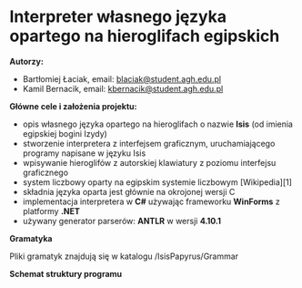 # Interpreter własnego języka opartego na hieroglifach egipskich

**Autorzy:**
- Bartłomiej Łaciak, email: blaciak@student.agh.edu.pl
- Kamil Bernacik, email: kbernacik@student.agh.edu.pl

**Główne cele i założenia projektu:**
- opis własnego języka opartego na hieroglifach o nazwie **Isis** (od imienia egipskiej bogini Izydy)
- stworzenie interpretera z interfejsem graficznym, uruchamiającego programy napisane w języku Isis
- wpisywanie hieroglifów z autorskiej klawiatury z poziomu interfejsu graficznego
- system liczbowy oparty na egipskim systemie liczbowym [Wikipedia][1]
- składnia języka oparta jest głównie na okrojonej wersji C
- implementacja interpretera w **C#** używając frameworku **WinForms** z platformy **.NET**
- używany generator parserów: **ANTLR** w wersji **4.10.1**

**Gramatyka**

Pliki gramatyk znajdują się w katalogu /IsisPapyrus/Grammar

**Schemat struktury programu**
